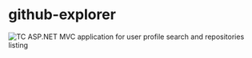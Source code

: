 # github-explorer 
<img sc="http://spyrosteamcity.uksouth.cloudapp.azure.com/app/rest/builds/buildType:(id:GithubExplorer_Build)/statusIcon" alt="TC"/>
ASP.NET MVC application for user profile search and repositories listing
